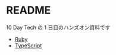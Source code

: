 # README

10 Day Tech の 1 日目のハンズオン資料です

- [Ruby](./ruby/README.md)
- [TypeScript](./typescript/README.md)
